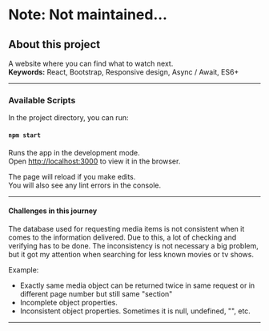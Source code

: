 # **Note:** Not maintained...


## About this project

A website where you can find what to watch next.<br/>
**Keywords:** React, Bootstrap, Responsive design, Async / Await, ES6+

---

### Available Scripts

In the project directory, you can run:

#### `npm start`

Runs the app in the development mode.<br>
Open [http://localhost:3000](http://localhost:3000) to view it in the browser.

The page will reload if you make edits.<br>
You will also see any lint errors in the console.

---

#### Challenges in this journey

The database used for requesting media items is not consistent when it comes to the information delivered.
Due to this, a lot of checking and verifying has to be done. The inconsistency is not necessary a big problem, but it got my attention when searching for less known movies or tv shows.

Example:

- Exactly same media object can be returned twice in same request or in different page number but still same "section"
- Incomplete object properties.
- Inconsistent object properties. Sometimes it is null, undefined, "", etc.

---
